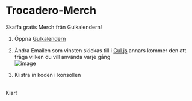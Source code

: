 # Trocadero-Merch
Skaffa gratis Merch från Gulkalendern!

1. Öppna [Gulkalendern](https://gulkalender.se)

2. Ändra Emailen som vinsten skickas till i [Gul.js](https://raw.githubusercontent.com/Muminwilmer/Trocadero-Merch/main/Gul.js) annars kommer den att fråga vilken du vill använda varje gång<br />
![image](https://github.com/Muminwilmer/Trocadero-Merch/assets/113240095/a0616e58-88cf-4271-bea0-b58773e2027b)


4. Klistra in koden i konsollen<br />
<br />
Klar!


